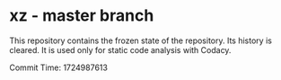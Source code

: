 # xz - master branch

This repository contains the frozen state of the repository.
Its history is cleared. It is used only for static code
analysis with Codacy.

Commit Time: 1724987613